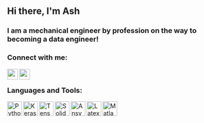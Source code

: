 <!--- The below is used to add a GIF --->
<!--- ![Created GIF](https://github.com/ALS-Engineer/ALS-Engineer/blob/master/gi.gif?raw=true) --->

<!--- The below is used to add LATEX Equations --->
<!--- <img src="https://render.githubusercontent.com/render/math?math=e^{i \pi} = \text{Hello World}"> --->

## Hi there, I'm Ash 

### I am a mechanical engineer by profession on the way to becoming a data engineer!

### Connect with me:

[<img align="left" alt="ash-stephen | LinkedIn" width="25px" src="https://cdn.jsdelivr.net/npm/simple-icons@v3/icons/linkedin.svg" />][linkedin]
[<img align="left" alt="ash-stephen | Instagram" width="25px" src="https://cdn.jsdelivr.net/npm/simple-icons@v3/icons/instagram.svg" />][instagram]

<br />

### Languages and Tools:
[<img align="left" alt="Python" width="34px" src="https://upload.wikimedia.org/wikipedia/commons/thumb/c/c3/Python-logo-notext.svg/1200px-Python-logo-notext.svg.png" />][python]
[<img align="left" alt="Keras" width="34px" src="https://upload.wikimedia.org/wikipedia/commons/thumb/a/ae/Keras_logo.svg/1200px-Keras_logo.svg.png" />][keras]
[<img align="left" alt="Tensorflow" width="34px" src="https://upload.wikimedia.org/wikipedia/commons/thumb/2/2d/Tensorflow_logo.svg/1200px-Tensorflow_logo.svg.png" />][tensorflow]
[<img align="left" alt="SolidWorks" width="34px" src="https://icon-library.com/images/solidworks-icon/solidworks-icon-23.jpg" />][solidworks]
[<img align="left" alt="Ansys" width="34px" src="https://i.pinimg.com/originals/fb/ad/bc/fbadbcb896dcbb2d797da62f7d7c5d42.png" />][ansys]
[<img align="left" alt="Latex" width="34px" src="https://upload.wikimedia.org/wikipedia/commons/9/95/TeXShop_icon.png" />][latex]
[<img align="left" alt="Matlab" width="34px" src="https://www.mathworks.com/company/newsletters/articles/the-mathworks-logo-is-an-eigenfunction-of-the-wave-equation/_jcr_content/mainParsys/image_2.adapt.480.high.gif/1469941373397.gif" />][matlab]




[linkedin]: https://linkedin.com/in/ash-stephen
[instagram]: https://instagram.com/livin_ash
[keras]: https://keras.io/
[tensorflow]: https://www.tensorflow.org/
[python]: https://python.org
[solidworks]: https://solidworks.com
[ansys]: https://ansys.com
[latex]: https://www.latex-project.org/
[matlab]: https://mathworks.com/
